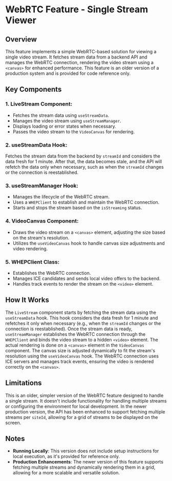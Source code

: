 # WebRTC Feature - Single Stream Viewer

## Overview
This feature implements a simple WebRTC-based solution for viewing a single video stream. It fetches stream data from a backend API and manages the WebRTC connection, rendering the video stream using a `<canvas>` for enhanced performance. This feature is an older version of a production system and is provided for code reference only.

## Key Components
### 1. LiveStream Component:

- Fetches the stream data using `useStreamData`.
- Manages the video stream using `useStreamManager`.
- Displays loading or error states when necessary.
- Passes the video stream to the `VideoCanvas` for rendering.

### 2. useStreamData Hook:

Fetches the stream data from the backend by `streamId` and considers the data fresh for 1 minute. After that, the data becomes stale, and the API will refetch the data only when necessary, such as when the `streamId` changes or the connection is reestablished.

### 3. useStreamManager Hook:

- Manages the lifecycle of the WebRTC stream.
- Uses a `WHEPClient` to establish and maintain the WebRTC connection.
- Starts and stops the stream based on the `isStreaming` status.

### 4. VideoCanvas Component:

- Draws the video stream on a `<canvas>` element, adjusting the size based on the stream's resolution.
- Utilizes the `useVideoCanvas` hook to handle canvas size adjustments and video rendering.

### 5. WHEPClient Class:

- Establishes the WebRTC connection.
- Manages ICE candidates and sends local video offers to the backend.
- Handles track events to render the stream on the `<video>` element.

## How It Works

The `LiveStream` component starts by fetching the stream data using the `useStreamData` hook. This hook considers the data fresh for 1 minute and refetches it only when necessary (e.g., when the `streamId` changes or the connection is reestablished).
Once the stream data is ready, `useStreamManager` establishes the WebRTC connection through the `WHEPClient` and binds the video stream to a hidden `<video>` element.
The actual rendering is done on a `<canvas>` element in the `VideoCanvas` component. The canvas size is adjusted dynamically to fit the stream's resolution using the `useVideoCanvas` hook.
The WebRTC connection uses ICE servers and manages track events, ensuring the video is rendered correctly on the `<canvas>`.

## Limitations

This is an older, simpler version of the WebRTC feature designed to handle a single stream. It doesn't include functionality for handling multiple streams or configuring the environment for local development. In the newer production version, the API has been enhanced to support fetching multiple streams per `siteId`, allowing for a grid of streams to be displayed on the screen.

## Notes
- **Running Locally**: This version does not include setup instructions for local execution, as it's provided for reference only.
- **Production Enhancements**: The newer version of this feature supports fetching multiple streams and dynamically rendering them in a grid, allowing for a more scalable and versatile solution.
